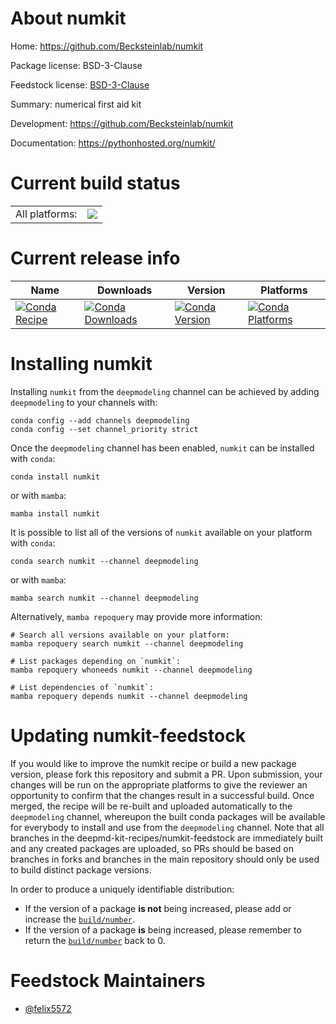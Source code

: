 About numkit
============

Home: https://github.com/Becksteinlab/numkit

Package license: BSD-3-Clause

Feedstock license: [BSD-3-Clause](https://github.com/deepmd-kit-recipes/numkit-feedstock/blob/master/LICENSE.txt)

Summary: numerical first aid kit

Development: https://github.com/Becksteinlab/numkit

Documentation: https://pythonhosted.org/numkit/

Current build status
====================


<table><tr><td>All platforms:</td>
    <td>
      <a href="https://dev.azure.com/deepmd-kit-recipes/feedstock-builds/_build/latest?definitionId=&branchName=master">
        <img src="https://dev.azure.com/deepmd-kit-recipes/feedstock-builds/_apis/build/status/numkit-feedstock?branchName=master">
      </a>
    </td>
  </tr>
</table>

Current release info
====================

| Name | Downloads | Version | Platforms |
| --- | --- | --- | --- |
| [![Conda Recipe](https://img.shields.io/badge/recipe-numkit-green.svg)](https://anaconda.org/deepmodeling/numkit) | [![Conda Downloads](https://img.shields.io/conda/dn/deepmodeling/numkit.svg)](https://anaconda.org/deepmodeling/numkit) | [![Conda Version](https://img.shields.io/conda/vn/deepmodeling/numkit.svg)](https://anaconda.org/deepmodeling/numkit) | [![Conda Platforms](https://img.shields.io/conda/pn/deepmodeling/numkit.svg)](https://anaconda.org/deepmodeling/numkit) |

Installing numkit
=================

Installing `numkit` from the `deepmodeling` channel can be achieved by adding `deepmodeling` to your channels with:

```
conda config --add channels deepmodeling
conda config --set channel_priority strict
```

Once the `deepmodeling` channel has been enabled, `numkit` can be installed with `conda`:

```
conda install numkit
```

or with `mamba`:

```
mamba install numkit
```

It is possible to list all of the versions of `numkit` available on your platform with `conda`:

```
conda search numkit --channel deepmodeling
```

or with `mamba`:

```
mamba search numkit --channel deepmodeling
```

Alternatively, `mamba repoquery` may provide more information:

```
# Search all versions available on your platform:
mamba repoquery search numkit --channel deepmodeling

# List packages depending on `numkit`:
mamba repoquery whoneeds numkit --channel deepmodeling

# List dependencies of `numkit`:
mamba repoquery depends numkit --channel deepmodeling
```




Updating numkit-feedstock
=========================

If you would like to improve the numkit recipe or build a new
package version, please fork this repository and submit a PR. Upon submission,
your changes will be run on the appropriate platforms to give the reviewer an
opportunity to confirm that the changes result in a successful build. Once
merged, the recipe will be re-built and uploaded automatically to the
`deepmodeling` channel, whereupon the built conda packages will be available for
everybody to install and use from the `deepmodeling` channel.
Note that all branches in the deepmd-kit-recipes/numkit-feedstock are
immediately built and any created packages are uploaded, so PRs should be based
on branches in forks and branches in the main repository should only be used to
build distinct package versions.

In order to produce a uniquely identifiable distribution:
 * If the version of a package **is not** being increased, please add or increase
   the [``build/number``](https://docs.conda.io/projects/conda-build/en/latest/resources/define-metadata.html#build-number-and-string).
 * If the version of a package **is** being increased, please remember to return
   the [``build/number``](https://docs.conda.io/projects/conda-build/en/latest/resources/define-metadata.html#build-number-and-string)
   back to 0.

Feedstock Maintainers
=====================

* [@felix5572](https://github.com/felix5572/)

